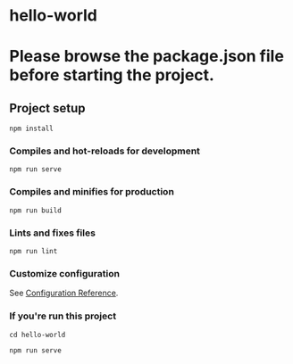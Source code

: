 # hello-world

# **Please browse the package.json file before starting the project.**


## Project setup
```
npm install
```

### Compiles and hot-reloads for development
```
npm run serve
```

### Compiles and minifies for production
```
npm run build
```

### Lints and fixes files
```
npm run lint
```

### Customize configuration
See [Configuration Reference](https://cli.vuejs.org/config/).

### If you're run this project
```
cd hello-world

npm run serve
```

